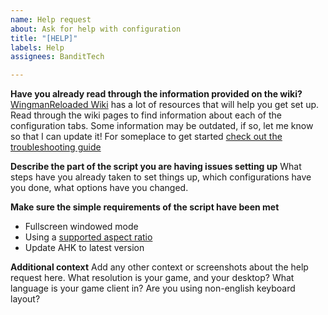 ```yaml
---
name: Help request
about: Ask for help with configuration
title: "[HELP]"
labels: Help
assignees: BanditTech

---
```


**Have you already read through the information provided on the wiki?**
[WingmanReloaded Wiki](https://github.com/BanditTech/WingmanReloaded/wiki) has a lot of resources that will help you get set up. Read through the wiki pages to find information about each of the configuration tabs. Some information may be outdated, if so, let me know so that I can update it! For someplace to get started [check out the troubleshooting guide](https://github.com/BanditTech/WingmanReloaded/wiki/Trouble-Shooting-Guide)

**Describe the part of the script you are having issues setting up**
What steps have you already taken to set things up, which configurations have you done, what options have you changed.

**Make sure the simple requirements of the script have been met**
 - Fullscreen windowed mode
 - Using a [supported aspect ratio](https://github.com/BanditTech/WingmanReloaded/wiki/Aspect-Ratio) 
 - Update AHK to latest version

**Additional context**
Add any other context or screenshots about the help request here.
What resolution is your game, and your desktop?
What language is your game client in?
Are you using non-english keyboard layout?
